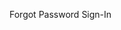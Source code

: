 
<webui-input-text theme="primary" name="email" label="Email" autofocus></webui-input-text>
<webui-input-text theme="primary" name="password" type="password" label="Password" autofocus></webui-input-text>
<webui-input-range name="autosignout" data-subscribe="session-autosignout:setValue" data-trigger="session-autosignout" label="Inactivity Signout" title="Minutes of inactivity to auto-sign-out" min="5" step="5" max="2880"></webui-input-range>

<webui-flex justify="end" align="center" class="pa-3">
    <webui-button name="forgotpassword" theme="secondary" start-icon="reset">Forgot Password</webui-button>
    <webui-button type="submit" theme="primary" start-icon="arrow-side-into-square|has-shadow:true|rotate:180">Sign-In</webui-button>
</webui-flex>
